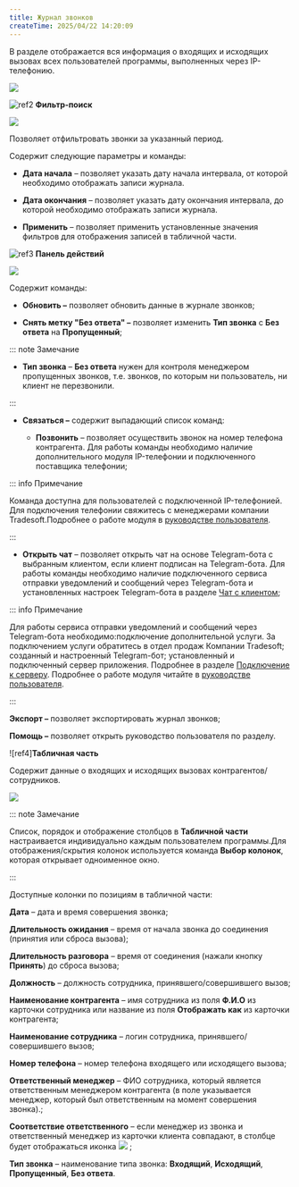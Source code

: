```yaml
---
title: Журнал звонков
createTime: 2025/04/22 14:20:09
---
```

В разделе отображается вся информация о входящих и исходящих вызовах всех пользователей программы, выполненных через IP-телефонию.

![](../../assets/specification/Aspose.Words.83ab1c44-6b28-430a-a5f2-4d9e6ba1abd4.343.png)

![ref2](Aspose.Words.83ab1c44-6b28-430a-a5f2-4d9e6ba1abd4.004.png) **Фильтр-поиск**

![](../../assets/specification/Aspose.Words.83ab1c44-6b28-430a-a5f2-4d9e6ba1abd4.344.png)

Позволяет отфильтровать звонки за указанный период.

Содержит следующие параметры и команды:

- **Дата начала** – позволяет указать дату начала интервала, от которой необходимо отображать записи журнала.

- **Дата окончания** – позволяет указать дату окончания интервала, до которой необходимо отображать записи журнала.

- **Применить** – позволяет применить установленные значения фильтров для отображения записей в табличной части. 

![ref3](Aspose.Words.83ab1c44-6b28-430a-a5f2-4d9e6ba1abd4.006.png) **Панель действий**

![](../../assets/specification/Aspose.Words.83ab1c44-6b28-430a-a5f2-4d9e6ba1abd4.345.png)

Содержит команды:

- **Обновить –** позволяет обновить данные в журнале звонков;

- **Снять метку "Без ответа" –** позволяет изменить **Тип звонка** с **Без ответа** на **Пропущенный**;

::: note Замечание

- **Тип звонка** – **Без ответа** нужен для контроля менеджером пропущенных звонков, т.е. звонков, по которым ни пользователь, ни клиент не перезвонили.

:::

- **Связаться –** содержит выпадающий список команд:

    - **Позвонить** – позволяет осуществить звонок на номер телефона контрагента. Для работы команды необходимо наличие дополнительного модуля IP-телефонии и подключенного поставщика телефонии;

::: info Примечание

Команда доступна для пользователей с подключенной IP-телефонией. Для подключения телефонии свяжитесь с менеджерами компании Tradesoft.Подробнее о работе модуля в [руководстве пользователя](https://product-doc.tradesoft.ru/ai/telephone/index.htm).

:::

- **Открыть чат** – позволяет открыть чат на основе Telegram-бота с выбранным клиентом, если клиент подписан на Telegram-бота. Для работы команды необходимо наличие подключенного сервиса отправки уведомлений и сообщений через Telegram-бота и установленных настроек Telegram-бота в разделе [Чат с клиентом](#a874770c-98ba-4ecf-9035-4b94e1fbb0a3);

::: info Примечание

Для работы сервиса отправки уведомлений и сообщений через Telegram-бота необходимо:подключение дополнительной услуги. За подключением услуги обратитесь в отдел продаж Компании Tradesoft;
созданный и настроенный Telegram-бот;
установленный и подключенный сервер приложения. Подробнее в разделе [Подключение к серверу](#678abee0-5d3e-466d-8a1b-d556b23a5110).
Подробнее о работе модуля читайте в [руководстве пользователя](https://product-doc.tradesoft.ru/ai/telegram/index.htm).

:::

**Экспорт –** позволяет экспортировать журнал звонков;

**Помощь –** позволяет открыть руководство пользователя по разделу.

![ref4]**Табличная часть**

Содержит данные о входящих и исходящих вызовах контрагентов/сотрудников.

![](../../assets/specification/Aspose.Words.83ab1c44-6b28-430a-a5f2-4d9e6ba1abd4.346.png)

::: note Замечание

Список, порядок и отображение столбцов в **Табличной части** настраивается индивидуально каждым пользователем программы.Для отображения/скрытия колонок используется команда **Выбор колонок**, которая открывает одноименное окно.

:::

Доступные колонки по позициям в табличной части:

**Дата** – дата и время совершения звонка;

**Длительность ожидания** – время от начала звонка до соединения (принятия или сброса вызова);

**Длительность разговора** – время от соединения (нажали кнопку **Принять**) до сброса вызова;

**Должность** – должность сотрудника, принявшего/совершившего вызов;

**Наименование контрагента** – имя сотрудника из поля **Ф.И.О** из карточки сотрудника или название из поля **Отображать как** из карточки контрагента;

**Наименование сотрудника** – логин сотрудника, принявшего/совершившего вызов;

**Номер телефона** – номер телефона входящего или исходящего вызова;

**Ответственный менеджер** – ФИО сотрудника, который является ответственным менеджером контрагента (в поле указывается менеджер, который был ответственным на момент совершения звонка).;

**Соответствие ответственного** – если менеджер из звонка и ответственный менеджер из карточки клиента совпадают, в столбце будет отображаться иконка ![](../../assets/specification/Aspose.Words.83ab1c44-6b28-430a-a5f2-4d9e6ba1abd4.347.png) ;

**Тип звонка** – наименование типа звонка: **Входящий**, **Исходящий**, **Пропущенный**, **Без ответа**.